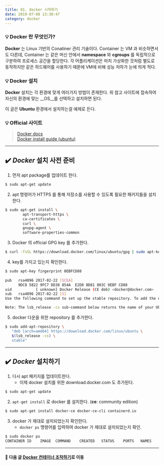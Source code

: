 ```yaml
---
title: 01. docker 시작하기
date: 2019-07-08 13:30:47
category: docker
---
```


### 💡 Docker 란 무엇인가?
__Docker__ 는 Linux 기반의 Conatiner 관리 기술이다. Container 는 VM 과 비슷하면서도 다른데, Container 는 같은 머신 안에서 __namespace__ 와 __cgroups__ 를 독립적으로 구분하여 프로세스 공간을 할당한다. 각 어플리케이션은 마치 가상화한 것처럼 별도로 동작하지만 같은 하드웨어를 사용하기 때문에 VM에 비해 성능 저하가 눈에 띄게 적다.

### 💡 Docker 설치
__Docker__ 설치는 각 환경에 맞게 여러가지 방법이 존재한다.
위 참고 사이트에 접속하여 자신의 환경에 맞는 __OS__를 선택하고 설치하면 된다.

이 글은 __Ubuntu__ 환경에서 설치하는걸 예제로 든다.
### 💡 Official 사이트
> [Docker docs](https://docs.docker.com/) \
> [Docker install guide \(ubuntu\)](https://docs.docker.com/install/linux/docker-ce/ubuntu/)
---


## ✔️ _Docker_ 설치 사전 준비

1. 먼저 apt package를 업데이트 한다.

```sh
$ sudo apt-get update
```

2. apt 명령어가 HTTPS 를 통해 저장소를 사용할 수 있도록 필요한 패키지들을 설치한다.

```sh
$ sudo apt-get install \
        apt-transport-https \
        ca-certificates \
        curl \
        gnupg-agent \
        software-properties-common
```

3. Docker 의 official GPG key 를 추가한다.

```sh
$ curl -fsSL https://download.docker.com/linux/ubuntu/gpg | sudo apt-key add -
```

4. key를 가지고 있는지 확인한다.

```sh
$ sudo apt-key fingerprint 0EBFCD88
    
pub   rsa4096 2017-02-22 [SCEA]
      9DC8 5822 9FC7 DD38 854A  E2D8 8D81 803C 0EBF CD88
uid           [ unknown] Docker Release (CE deb) <docker@docker.com>
sub   rsa4096 2017-02-22 [S]
Use the following command to set up the stable repository. To add the nightly or test repository, add the word nightly or test (or both) after the word stable in the commands below. Learn about nightly and test channels.

Note: The lsb_release -cs sub-command below returns the name of your Ubuntu distribution, such as xenial. Sometimes, in a distribution like Linux Mint, you might need to change $(lsb_release -cs) to your parent Ubuntu distribution. For example, if you are using Linux Mint Tessa, you could use bionic. Docker does not offer any guarantees on untested and unsupported Ubuntu distributions.
```

5. docker 다운을 위한 repository 를 추가한다.

```sh
$ sudo add-apt-repository \
   "deb [arch=amd64] https://download.docker.com/linux/ubuntu \
   $(lsb_release -cs) \
   stable"
```

---
## ✔️ _Docker_ 설치하기

1. 다시 apt 패키지를 업데이트한다. 
    * 이제 docker 설치를 위한 download.docker.com 도 추가된다.

```sh
$ sudo apt-get update
```

2. `apt-get install` 로 docker 를 설치한다. (__ce__: community edition)

```sh
$ sudo apt-get install docker-ce docker-ce-cli containerd.io
```

3. docker 가 제대로 설치되었는지 확인한다. 
    - `docker ps` 명령어를 입력하여 docker 가 제대로 설치되었는지 확인.

```sh
$ sudo docker ps
CONTAINER ID    IMAGE  COMMAND    CREATED   STATUS    PORTS   NAMES
```

---

#### 🔽 다음 글 [Docker 컨테이너 조작하기](/blog/docker/docker-컨테이너-조작하기/)로 이동